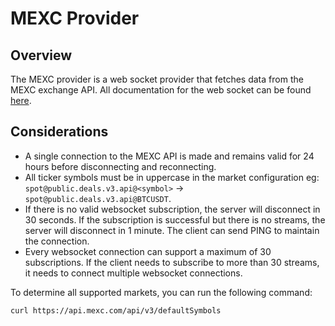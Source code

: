 # MEXC Provider

## Overview

The MEXC provider is a web socket provider that fetches data from the MEXC exchange API. All documentation for the web socket can be found [here](https://mexcdevelop.github.io/apidocs/spot_v3_en/#websocket-market-streams).


## Considerations

* A single connection to the MEXC API is made and remains valid for 24 hours before disconnecting and reconnecting. 
* All ticker symbols must be in uppercase in the market configuration eg: `spot@public.deals.v3.api@<symbol>` -> `spot@public.deals.v3.api@BTCUSDT`.
* If there is no valid websocket subscription, the server will disconnect in 30 seconds. If the subscription is successful but there is no streams, the server will disconnect in 1 minute. The client can send PING to maintain the connection.
* Every websocket connection can support a maximum of 30 subscriptions. If the client needs to subscribe to more than 30 streams, it needs to connect multiple websocket connections.

To determine all supported markets, you can run the following command:

```bash
curl https://api.mexc.com/api/v3/defaultSymbols 
```
